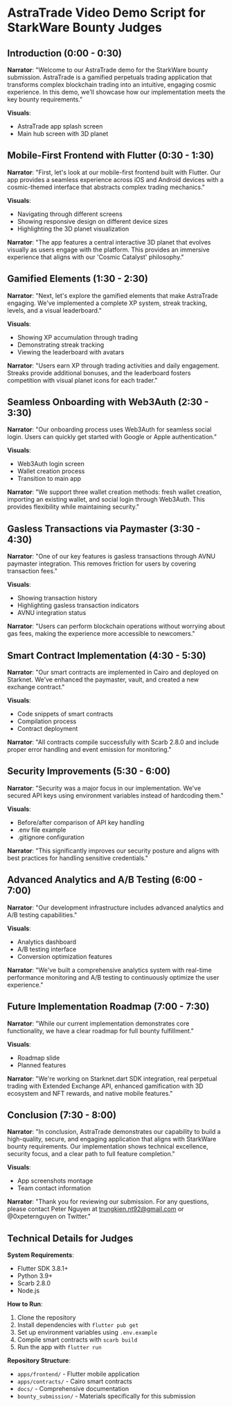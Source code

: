 # AstraTrade Video Demo Script for StarkWare Bounty Judges

## Introduction (0:00 - 0:30)

**Narrator**: "Welcome to our AstraTrade demo for the StarkWare bounty submission. AstraTrade is a gamified perpetuals trading application that transforms complex blockchain trading into an intuitive, engaging cosmic experience. In this demo, we'll showcase how our implementation meets the key bounty requirements."

**Visuals**: 
- AstraTrade app splash screen
- Main hub screen with 3D planet

## Mobile-First Frontend with Flutter (0:30 - 1:30)

**Narrator**: "First, let's look at our mobile-first frontend built with Flutter. Our app provides a seamless experience across iOS and Android devices with a cosmic-themed interface that abstracts complex trading mechanics."

**Visuals**:
- Navigating through different screens
- Showing responsive design on different device sizes
- Highlighting the 3D planet visualization

**Narrator**: "The app features a central interactive 3D planet that evolves visually as users engage with the platform. This provides an immersive experience that aligns with our 'Cosmic Catalyst' philosophy."

## Gamified Elements (1:30 - 2:30)

**Narrator**: "Next, let's explore the gamified elements that make AstraTrade engaging. We've implemented a complete XP system, streak tracking, levels, and a visual leaderboard."

**Visuals**:
- Showing XP accumulation through trading
- Demonstrating streak tracking
- Viewing the leaderboard with avatars

**Narrator**: "Users earn XP through trading activities and daily engagement. Streaks provide additional bonuses, and the leaderboard fosters competition with visual planet icons for each trader."

## Seamless Onboarding with Web3Auth (2:30 - 3:30)

**Narrator**: "Our onboarding process uses Web3Auth for seamless social login. Users can quickly get started with Google or Apple authentication."

**Visuals**:
- Web3Auth login screen
- Wallet creation process
- Transition to main app

**Narrator**: "We support three wallet creation methods: fresh wallet creation, importing an existing wallet, and social login through Web3Auth. This provides flexibility while maintaining security."

## Gasless Transactions via Paymaster (3:30 - 4:30)

**Narrator**: "One of our key features is gasless transactions through AVNU paymaster integration. This removes friction for users by covering transaction fees."

**Visuals**:
- Showing transaction history
- Highlighting gasless transaction indicators
- AVNU integration status

**Narrator**: "Users can perform blockchain operations without worrying about gas fees, making the experience more accessible to newcomers."

## Smart Contract Implementation (4:30 - 5:30)

**Narrator**: "Our smart contracts are implemented in Cairo and deployed on Starknet. We've enhanced the paymaster, vault, and created a new exchange contract."

**Visuals**:
- Code snippets of smart contracts
- Compilation process
- Contract deployment

**Narrator**: "All contracts compile successfully with Scarb 2.8.0 and include proper error handling and event emission for monitoring."

## Security Improvements (5:30 - 6:00)

**Narrator**: "Security was a major focus in our implementation. We've secured API keys using environment variables instead of hardcoding them."

**Visuals**:
- Before/after comparison of API key handling
- .env file example
- .gitignore configuration

**Narrator**: "This significantly improves our security posture and aligns with best practices for handling sensitive credentials."

## Advanced Analytics and A/B Testing (6:00 - 7:00)

**Narrator**: "Our development infrastructure includes advanced analytics and A/B testing capabilities."

**Visuals**:
- Analytics dashboard
- A/B testing interface
- Conversion optimization features

**Narrator**: "We've built a comprehensive analytics system with real-time performance monitoring and A/B testing to continuously optimize the user experience."

## Future Implementation Roadmap (7:00 - 7:30)

**Narrator**: "While our current implementation demonstrates core functionality, we have a clear roadmap for full bounty fulfillment."

**Visuals**:
- Roadmap slide
- Planned features

**Narrator**: "We're working on Starknet.dart SDK integration, real perpetual trading with Extended Exchange API, enhanced gamification with 3D ecosystem and NFT rewards, and native mobile features."

## Conclusion (7:30 - 8:00)

**Narrator**: "In conclusion, AstraTrade demonstrates our capability to build a high-quality, secure, and engaging application that aligns with StarkWare bounty requirements. Our implementation shows technical excellence, security focus, and a clear path to full feature completion."

**Visuals**:
- App screenshots montage
- Team contact information

**Narrator**: "Thank you for reviewing our submission. For any questions, please contact Peter Nguyen at trungkien.nt92@gmail.com or @0xpeternguyen on Twitter."

## Technical Details for Judges

**System Requirements**:
- Flutter SDK 3.8.1+
- Python 3.9+
- Scarb 2.8.0
- Node.js

**How to Run**:
1. Clone the repository
2. Install dependencies with `flutter pub get`
3. Set up environment variables using `.env.example`
4. Compile smart contracts with `scarb build`
5. Run the app with `flutter run`

**Repository Structure**:
- `apps/frontend/` - Flutter mobile application
- `apps/contracts/` - Cairo smart contracts
- `docs/` - Comprehensive documentation
- `bounty_submission/` - Materials specifically for this submission